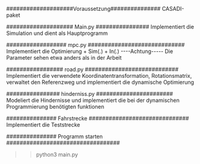 ####################Voraussetzung###############
 CASADI-paket

#################### Main.py ################
Implementiert die Simulation und dient als Hauptprogramm

################## mpc.py #############################
Implementiert die Optimierung + Sim(.) + In(.)
----Achtung----- 
Die Parameter sehen etwa anders als in der Arbeit 

################# road.py ############################
Implementiert die verwendete Koordinatentransformation, Rotationsmatrix, verwaltet den Referenzweg 
und implementiert die dynamische Optimierung

################ hinderniss.py #######################
Modeliert die Hindernisse und implementiert die bei der dynamischen Programmierung benötigten funktionen 

############### Fahrstrecke ##############################
Implementiert die Teststrecke 

############### Programm starten ##################################
>> python3 main.py
